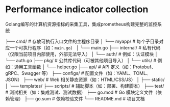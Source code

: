 # Performance indicator collection
Golang编写的计算机资源指标的采集工具，集成prometheus构建完整的监控系统

├── cmd/              # 存放可执行入口文件的主程序目录
│   └── myapp/        # 每个子目录对应一个可执行程序（如：`main.go`）
│       └── main.go
├── internal/         # 私有代码（仅限当前项目内部使用，外部无法导入）
│   └── auth/         # 例如：认证模块
│       └── auth.go
├── pkg/              # 公共库代码（可被其他项目导入）
│   └── utils/        # 例如：通用工具函数
│       └── helper.go
├── api/              # API 定义（如：Protobuf、gRPC、Swagger 等）
├── configs/          # 配置文件（如：YAML、TOML、JSON）
├── web/              # Web 相关静态资源（如：HTML/CSS/JS）
│   ├── static/
│   └── templates/
├── scripts/          # 辅助脚本（如：部署、构建脚本）
├── test/             # 测试相关（如：集成测试、测试数据）
├── go.mod            # Go 模块定义文件（依赖管理）
├── go.sum            # 依赖校验文件
└── README.md         # 项目文档